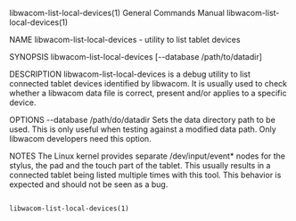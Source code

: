 libwacom-list-local-devices(1)          General Commands Manual         libwacom-list-local-devices(1)

NAME
       libwacom-list-local-devices - utility to list tablet devices

SYNOPSIS
       libwacom-list-local-devices [--database /path/to/datadir]

DESCRIPTION
       libwacom-list-local-devices  is  a debug utility to list connected tablet devices identified by
       libwacom. It is usually used to check whether a libwacom data file is correct,  present  and/or
       applies to a specific device.

OPTIONS
       --database /path/do/datadir
               Sets  the  data  directory  path to be used. This is only useful when testing against a
               modified data path. Only libwacom developers need this option.

NOTES
       The Linux kernel provides separate /dev/input/event* nodes for the  stylus,  the  pad  and  the
       touch  part  of  the  tablet.  This usually results in a connected tablet being listed multiple
       times with this tool. This behavior is expected and should not be seen as a bug.

                                                                        libwacom-list-local-devices(1)
